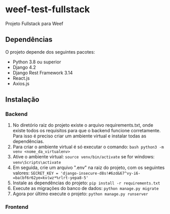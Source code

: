 # weef-test-fullstack
Projeto Fullstack para Weef

## Dependências

O projeto depende dos seguintes pacotes:

- Python 3.8 ou superior
- Django 4.2
- Django Rest Framework 3.14
- React.js
- Axios.js

## Instalação

### Backend
1. No diretório raiz do projeto existe o arquivo requirements.txt, onde existe todos os requisitos para que o backend funcione corretamente. Para isso é preciso criar um ambiente virtual e instalar todas as dependências.
2. Para criar o ambiente virtual é só executar o comando: ```bash python3 -m venv <nome_da_virtualenv>```
3. Ative o ambiente virtual: `source venv/bin/activate` se for windows: `venv\Scripts\activate`
4. Em seguida, crie um arquivo ".env" na raiz do projeto, com os seguintes valores: `SECRET_KEY = 'django-insecure-d8s!#6zd&67^vy-i6-=ba(bf6r62ye=kv(wz*%rlrt-yepa8-5'`
5. Instale as dependências do projeto: `pip install -r requirements.txt`
6. Execute as migrações do banco de dados: `python manage.py migrate`
7. Agora por último execute o projeto: `python manage.py runserver`

### Frontend



